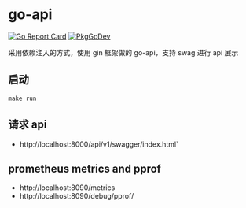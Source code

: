 # go-api
[![Go Report Card](https://github.com/liwentao0503/go-api)](https://github.com/liwentao0503/go-api) 
[![PkgGoDev](https://pkg.go.dev/badge/github.com/liwentao0503/go-api)](https://pkg.go.dev/github.com/liwentao0503/go-api)

采用依赖注入的方式，使用 gin 框架做的 go-api，支持 swag 进行 api 展示

## 启动
`make run`

## 请求 api
- http://localhost:8000/api/v1/swagger/index.html`

## prometheus metrics and pprof
- http://localhost:8090/metrics
- http://localhost:8090/debug/pprof/